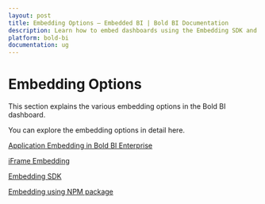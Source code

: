 ```yaml
---
layout: post
title: Embedding Options – Embedded BI | Bold BI Documentation
description: Learn how to embed dashboards using the Embedding SDK and iFrame-based embedding in Bold BI deployed on your server.
platform: bold-bi
documentation: ug
---
```


# Embedding Options

This section explains the various embedding options in the Bold BI dashboard.

You can explore the embedding options in detail here.

[Application Embedding in Bold BI Enterprise](/embedding-options/application-embedding/)

[iFrame Embedding](/embedding-options/iframe-embedding/)

[Embedding SDK](/embedding-options/embedding-sdk/)

[Embedding using NPM package](/embedding-options/embedding-using-npm-package/)

